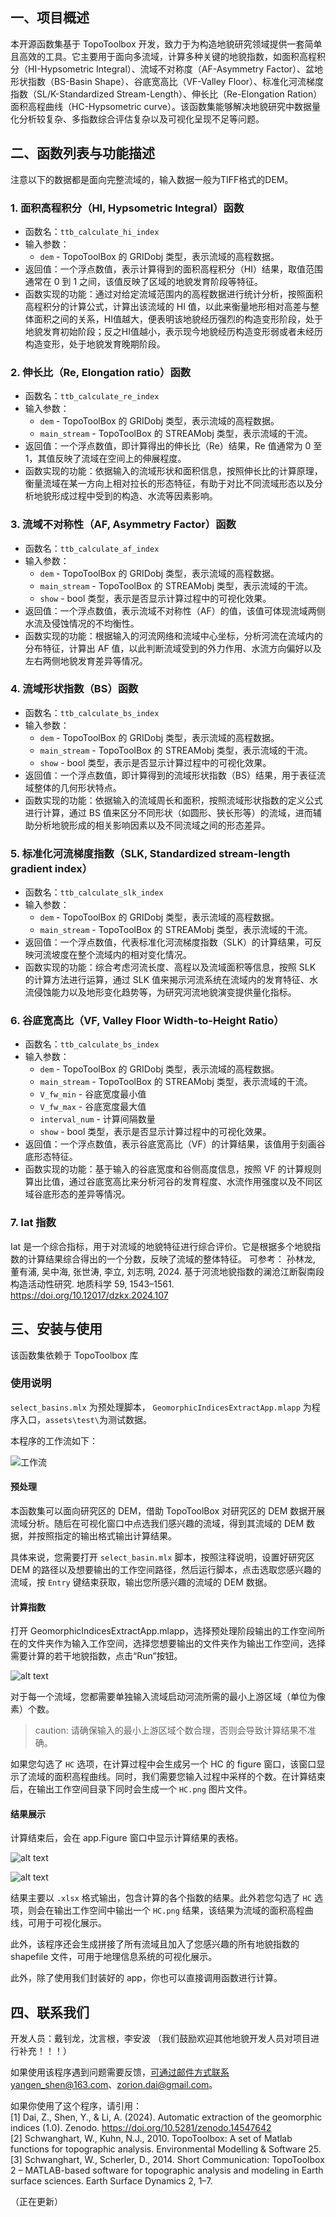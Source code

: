 ## 一、项目概述

本开源函数集基于 TopoToolbox 开发，致力于为构造地貌研究领域提供一套简单且高效的工具。它主要用于面向多流域，计算多种关键的地貌指数，如面积高程积分（HI-Hypsometric Integral）、流域不对称度（AF-Asymmetry Factor）、盆地形状指数（BS-Basin Shape）、谷底宽高比（VF-Valley Floor）、标准化河流梯度指数（SL/K-Standardized Stream-Length）、伸长比（Re-Elongation Ration）面积高程曲线（HC-Hypsometric curve）。该函数集能够解决地貌研究中数据量化分析较复杂、多指数综合评估复杂以及可视化呈现不足等问题。

## 二、函数列表与功能描述

注意以下的数据都是面向完整流域的，输入数据一般为TIFF格式的DEM。

### 1. 面积高程积分（HI, Hypsometric Integral）函数
- 函数名：`ttb_calculate_hi_index`
- 输入参数：
	- `dem` - TopoToolBox 的 GRIDobj 类型，表示流域的高程数据。
- 返回值：一个浮点数值，表示计算得到的面积高程积分（HI）结果，取值范围通常在 0 到 1 之间，该值反映了区域的地貌发育阶段等特征。
- 函数实现的功能：通过对给定流域范围内的高程数据进行统计分析，按照面积高程积分的计算公式，计算出该流域的 HI 值，以此来衡量地形相对高差与整体面积之间的关系，HI值越大，便表明该地貌经历强烈的构造变形阶段，处于地貌发育初始阶段；反之HI值越小，表示现今地貌经历构造变形弱或者未经历构造变形，处于地貌发育晚期阶段。


### 2. 伸长比（Re, Elongation ratio）函数
- 函数名：`ttb_calculate_re_index`
- 输入参数：
	- `dem` - TopoToolBox 的 GRIDobj 类型，表示流域的高程数据。
	- `main_stream` - TopoToolBox 的 STREAMobj 类型，表示流域的干流。
- 返回值：一个浮点数值，即计算得出的伸长比（Re）结果，Re 值通常为 0 至 1，其值反映了流域在空间上的伸展程度。
- 函数实现的功能：依据输入的流域形状和面积信息，按照伸长比的计算原理，衡量流域在某一方向上相对拉长的形态特征，有助于对比不同流域形态以及分析地貌形成过程中受到的构造、水流等因素影响。


### 3. 流域不对称性（AF, Asymmetry Factor）函数
- 函数名：`ttb_calculate_af_index`
- 输入参数：
	- `dem` - TopoToolBox 的 GRIDobj 类型，表示流域的高程数据。
	- `main_stream` - TopoToolBox 的 STREAMobj 类型，表示流域的干流。
	- `show` - bool 类型，表示是否显示计算过程中的可视化效果。
- 返回值：一个浮点数值，表示流域不对称性（AF）的值，该值可体现流域两侧水流及侵蚀情况的不均衡性。
- 函数实现的功能：根据输入的河流网络和流域中心坐标，分析河流在流域内的分布特征，计算出 AF 值，以此判断流域受到的外力作用、水流方向偏好以及左右两侧地貌发育差异等情况。


### 4. 流域形状指数（BS）函数
- 函数名：`ttb_calculate_bs_index`
- 输入参数：
	- `dem` - TopoToolBox 的 GRIDobj 类型，表示流域的高程数据。
	- `main_stream` - TopoToolBox 的 STREAMobj 类型，表示流域的干流。
	- `show` - bool 类型，表示是否显示计算过程中的可视化效果。
- 返回值：一个浮点数值，即计算得到的流域形状指数（BS）结果，用于表征流域整体的几何形状特点。
- 函数实现的功能：依据输入的流域周长和面积，按照流域形状指数的定义公式进行计算，通过 BS 值来区分不同形状（如圆形、狭长形等）的流域，进而辅助分析地貌形成的相关影响因素以及不同流域之间的形态差异。

### 5. 标准化河流梯度指数（SLK, Standardized stream-length gradient index）
- 函数名：`ttb_calculate_slk_index`
- 输入参数：
	- `dem` - TopoToolBox 的 GRIDobj 类型，表示流域的高程数据。
	- `main_stream` - TopoToolBox 的 STREAMobj 类型，表示流域的干流。
- 返回值：一个浮点数值，代表标准化河流梯度指数（SLK）的计算结果，可反映河流坡度在整个流域内的相对变化情况。
- 函数实现的功能：综合考虑河流长度、高程以及流域面积等信息，按照 SLK 的计算方法进行运算，通过 SLK 值来揭示河流系统在流域内的发育特征、水流侵蚀能力以及地形变化趋势等，为研究河流地貌演变提供量化指标。


### 6. 谷底宽高比（VF, Valley Floor Width-to-Height Ratio）
- 函数名：`ttb_calculate_bs_index`
- 输入参数：
	- `dem` - TopoToolBox 的 GRIDobj 类型，表示流域的高程数据。
	- `main_stream` - TopoToolBox 的 STREAMobj 类型，表示流域的干流。
	- `V_fw_min` - 谷底宽度最小值
	- `V_fw_max` - 谷底宽度最大值
	- `interval_num` - 计算间隔数量
	- `show` - bool 类型，表示是否显示计算过程中的可视化效果。
- 返回值：一个浮点数值，表示谷底宽高比（VF）的计算结果，该值用于刻画谷底形态特征。
- 函数实现的功能：基于输入的谷底宽度和谷侧高度信息，按照 VF 的计算规则算出比值，通过谷底宽高比来分析河谷的发育程度、水流作用强度以及不同区域谷底形态的差异等情况。

### 7. Iat 指数

Iat 是一个综合指标，用于对流域的地貌特征进行综合评价。它是根据多个地貌指数的计算结果综合得出的一个分数，反映了流域的整体特征。
可参考：
孙林龙, 董有浦, 吴中海, 张世涛, 李立, 刘志明, 2024. 基于河流地貌指数的澜沧江断裂南段构造活动性研究. 地质科学 59, 1543–1561. https://doi.org/10.12017/dzkx.2024.107

## 三、安装与使用

该函数集依赖于 TopoToolbox 库

### 使用说明

`select_basins.mlx` 为预处理脚本， `GeomorphicIndicesExtractApp.mlapp` 为程序入口，`assets\test\`为测试数据。

本程序的工作流如下：

![工作流](./assets/images/workflow.png)

#### 预处理

本函数集可以面向研究区的 DEM，借助 TopoToolBox 对研究区的 DEM 数据开展流域分析。随后在可视化窗口中点选我们感兴趣的流域，得到其流域的 DEM 数据，并按照指定的输出格式输出计算结果。

具体来说，您需要打开 `select_basin.mlx` 脚本，按照注释说明，设置好研究区 DEM 的路径以及想要输出的工作空间路径，然后运行脚本，点击选取您感兴趣的流域，按 `Entry` 键结束获取，输出您所感兴趣的流域的 DEM 数据。

#### 计算指数

打开 GeomorphicIndicesExtractApp.mlapp，选择预处理阶段输出的工作空间所在的文件夹作为输入工作空间，选择您想要输出的文件夹作为输出工作空间，选择需要计算的若干地貌指数，点击“Run”按钮。

![alt text](./assets/images/app.png)

对于每一个流域，您都需要单独输入流域启动河流所需的最小上游区域（单位为像素）个数。
> caution: 请确保输入的最小上游区域个数合理，否则会导致计算结果不准确。

如果您勾选了 `HC` 选项，在计算过程中会生成另一个 HC 的 figure 窗口，该窗口显示了流域的面积高程曲线。同时，我们需要您输入过程中采样的个数。在计算结束后，在输出工作空间目录下同时会生成一个 `HC.png` 图片文件。

#### 结果展示

计算结束后，会在 app.Figure 窗口中显示计算结果的表格。

![alt text](./assets/images/result1.png)

![alt text](./assets/images/result2.png)

结果主要以 `.xlsx` 格式输出，包含计算的各个指数的结果。此外若您勾选了 `HC` 选项，则会在输出工作空间中输出一个 `HC.png` 结果，该结果为流域的面积高程曲线，可用于可视化展示。

此外，该程序还会生成拼接了所有流域且加入了您感兴趣的所有地貌指数的 shapefile 文件，可用于地理信息系统的可视化展示。

此外，除了使用我们封装好的 app，你也可以直接调用函数进行计算。

## 四、联系我们

开发人员：戴钊龙，沈言根，李安波
（我们鼓励欢迎其他地貌开发人员对项目进行补充！！！）

如果使用该程序遇到问题需要反馈，可通过邮件方式联系yangen_shen@163.com、zorion.dai@gmail.com。

如果你使用了这个程序，请引用：  
[1] Dai, Z., Shen, Y., & Li, A. (2024). Automatic extraction of the geomorphic indices (1.0). Zenodo. https://doi.org/10.5281/zenodo.14547642  
[2] Schwanghart, W., Kuhn, N.J., 2010. TopoToolbox: A set of Matlab functions for topographic analysis. Environmental Modelling & Software 25.  
[3] Schwanghart, W., Scherler, D., 2014. Short Communication: TopoToolbox 2 – MATLAB-based software for topographic analysis and modeling in Earth surface sciences. Earth Surface Dynamics 2, 1–7.  

（正在更新）
